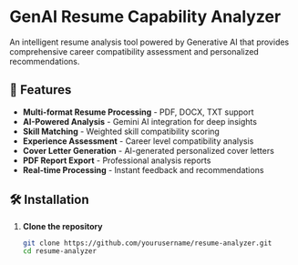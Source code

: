 # GenAI Resume Capability Analyzer

An intelligent resume analysis tool powered by Generative AI that provides comprehensive career compatibility assessment and personalized recommendations.

## 🚀 Features

- **Multi-format Resume Processing** - PDF, DOCX, TXT support
- **AI-Powered Analysis** - Gemini AI integration for deep insights
- **Skill Matching** - Weighted skill compatibility scoring
- **Experience Assessment** - Career level compatibility analysis
- **Cover Letter Generation** - AI-generated personalized cover letters
- **PDF Report Export** - Professional analysis reports
- **Real-time Processing** - Instant feedback and recommendations

## 🛠️ Installation

1. **Clone the repository**
   ```bash
   git clone https://github.com/yourusername/resume-analyzer.git
   cd resume-analyzer
